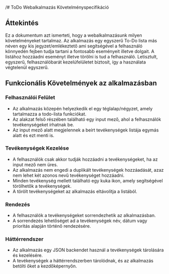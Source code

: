 /# ToDo Webalkalmazás Követelményspecifikáció

## Áttekintés

Ez a dokumentum azt ismerteti, hogy a webalkalmazásunk milyen követelményeket tartalmaz. Az alkalmazás egy egyszerű To-Do lista más néven egy kis jegyzet/emlékeztető ami segítségével a felhasználó könnyedén fejben tudja tartani a fontosabb eseményeit illetve dolgait. A listához hozzáadni eseményt illetve törölni is tud a felhasználó. Letisztult, egyszerű, felhasználóbarát kezelúfelületet biztosít, így a használata végtelenül egyszerű.

## Funkcionális Követelmények az alkalmazásban

### Felhasználói Felület

- Az alkalmazás közepén helyezkedik el egy téglalap/négyzet, amely tartalmazza a todo-lista funkciókat.
- Az alakzat felső részében található egy input mező, ahol a felhasználók tevékenységeket írhatnak be.
- Az input mező alatt megjelennek a beírt tevékenységek listája egymás alatt és ezt menti is.

### Tevékenységek Kezelése

- A felhasználók csak akkor tudják hozzáadni a tevékenységeket, ha az input mező nem üres.
- Az alkalmazás nem engedi a duplikált tevékenységek hozzáadását, azaz nem lehet két azonos nevű tevékenységet hozzáadni.
- Minden tevékenység mellett található egy kuka ikon, amely segítségével törölhetők a tevékenységek.
- A törölt tevékenységeket az alkalmazás eltávolítja a listából.

### Rendezés

- A felhasználók a tevékenységeket sorrendezhetik az alkalmazásban.
- A sorrendezés lehetőséget ad a tevékenységek név, dátum vagy prioritás alapján történő rendezésére.

### Háttérrendszer

- Az alkalmazás egy JSON backendet használ a tevékenységek tárolására és kezelésére.
- A tevékenységek a háttérrendszerben tárolódnak, és az alkalmazás betölti őket a kezdőképernyőn.

